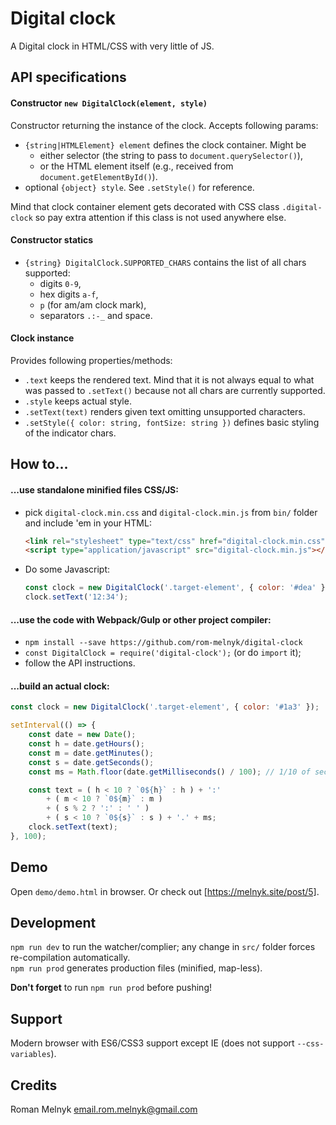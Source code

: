 # Digital clock
A Digital clock in HTML/CSS with very little of JS.



## API specifications

#### Constructor `new DigitalClock(element, style)`
Constructor returning the instance of the clock. Accepts following params:
- `{string|HTMLElement} element` defines the clock container. Might be
   * either selector (the string to pass to `document.querySelector()`),
   * or the HTML element itself (e.g., received from `document.getElementById()`).
- optional `{object} style`. See `.setStyle()` for reference.

Mind that clock container element gets decorated with CSS class `.digital-clock` so pay extra attention if this class is not used anywhere else.

#### Constructor statics
- `{string} DigitalClock.SUPPORTED_CHARS` contains the list of all chars supported:
   - digits `0-9`,
   - hex digits `a-f`,
   - `p` (for am/am clock mark),
   - separators `.:-_` and space.

#### Clock instance
Provides following properties/methods:
- `.text` keeps the rendered text. Mind that it is not always equal to what was passed to `.setText()` because not all chars are currently supported.
- `.style` keeps actual style.
- `.setText(text)` renders given text omitting unsupported characters.
- `.setStyle({ color: string, fontSize: string })` defines basic styling of the indicator chars.



## How to...

#### ...use standalone minified files CSS/JS:
- pick `digital-clock.min.css` and `digital-clock.min.js` from `bin/` folder and include 'em in your HTML:
   ```html
   <link rel="stylesheet" type="text/css" href="digital-clock.min.css">
   <script type="application/javascript" src="digital-clock.min.js"></script>
   ```
- Do some Javascript:
   ```javascript
   const clock = new DigitalClock('.target-element', { color: '#dea' });
   clock.setText('12:34');
   ```

#### ...use the code with Webpack/Gulp or other project compiler:
- `npm install --save https://github.com/rom-melnyk/digital-clock`
- `const DigitalClock = require('digital-clock');` (or do `import` it);
- follow the API instructions.

#### ...build an actual clock:
```javascript
const clock = new DigitalClock('.target-element', { color: '#1a3' });

setInterval(() => {
    const date = new Date();
    const h = date.getHours();
    const m = date.getMinutes();
    const s = date.getSeconds();
    const ms = Math.floor(date.getMilliseconds() / 100); // 1/10 of second

    const text = ( h < 10 ? `0${h}` : h ) + ':'
        + ( m < 10 ? `0${m}` : m )
        + ( s % 2 ? ':' : ' ' )
        + ( s < 10 ? `0${s}` : s ) + '.' + ms;
    clock.setText(text);
}, 100);
```



## Demo
Open `demo/demo.html` in browser. Or check out [https://melnyk.site/post/5].



## Development
`npm run dev` to run the watcher/complier; any change in `src/` folder forces re-compilation automatically.  
`npm run prod` generates production files (minified, map-less).

**Don't forget** to run `npm run prod` before pushing!



## Support
Modern browser with ES6/CSS3 support except IE (does not support `--css-variables`).



## Credits
Roman Melnyk <email.rom.melnyk@gmail.com>

